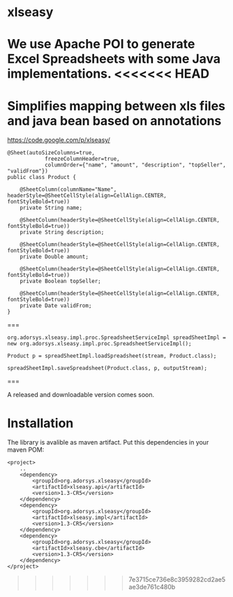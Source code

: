 xlseasy
=======

We use Apache POI to generate Excel Spreadsheets with some Java implementations.
<<<<<<< HEAD
=======


Simplifies mapping between xls files and java bean based on annotations
=======================================================================
https://code.google.com/p/xlseasy/

	@Sheet(autoSizeColumns=true,
                freezeColumnHeader=true,
                columnOrder={"name", "amount", "description", "topSeller", "validFrom"})
	public class Product {

        @SheetColumn(columnName="Name", headerStyle=@SheetCellStyle(align=CellAlign.CENTER, fontStyleBold=true))
        private String name;
        
        @SheetColumn(headerStyle=@SheetCellStyle(align=CellAlign.CENTER, fontStyleBold=true))
        private String description;
        
        @SheetColumn(headerStyle=@SheetCellStyle(align=CellAlign.CENTER, fontStyleBold=true))
        private Double amount;
        
        @SheetColumn(headerStyle=@SheetCellStyle(align=CellAlign.CENTER, fontStyleBold=true))
        private Boolean topSeller;
        
        @SheetColumn(headerStyle=@SheetCellStyle(align=CellAlign.CENTER, fontStyleBold=true))
        private Date validFrom;
	}

===

	org.adorsys.xlseasy.impl.proc.SpreadsheetServiceImpl spreadSheetImpl = new org.adorsys.xlseasy.impl.proc.SpreadsheetServiceImpl();

	Product p = spreadSheetImpl.loadSpreadsheet(stream, Product.class);

	spreadSheetImpl.saveSpreadsheet(Product.class, p, outputStream);

===

A released and downloadable version comes soon.

Installation
============

The library is avalible as maven artifact. Put this dependencies in your maven POM:

	<project>
		..
		<dependency>
      		<groupId>org.adorsys.xlseasy</groupId>
     		<artifactId>xlseasy.api</artifactId>
			<version>1.3-CR5</version>
		</dependency>
		<dependency>
    		<groupId>org.adorsys.xlseasy</groupId>
   			<artifactId>xlseasy.impl</artifactId>
    		<version>1.3-CR5</version>
		</dependency>
		<dependency>
    	  	<groupId>org.adorsys.xlseasy</groupId>
    	  	<artifactId>xlseasy.cbe</artifactId>
    	  	<version>1.3-CR5</version>
		</dependency>
	</project>
>>>>>>> 7e3715ce736e8c3959282cd2ae5ae3de761c480b
